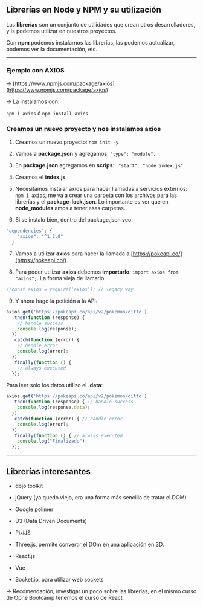 ## Librerías en Node y NPM y su utilización


Las **librerías** son un conjunto de utilidades que crean otros desarrolladores, y ls podemos utilizar en nuestros proyectos.

Con **npm** podemos instalarnos las librerías, las podemos actualizar, podemos ver la documentación, etc.

---

### Ejemplo con AXIOS

-> [https://www.npmjs.com/package/axios](https://www.npmjs.com/package/axios)

-> La instalamos con:

```npm i axios``` ó ```npm install axios```


### Creamos un nuevo proyecto y nos instalamos axios

1. Creamos un nuevo proyecto: ```npm init -y```

2. Vamos a **package.json** y agregamos: ```"type": "module",```

3. En **package.json** agregamos en **scrips**: ``` "start": "node index.js"```

4. Creamos el **index.js**

5. Necesitamos instalar axios para hacer llamadas a servicios externos: ```npm i axios```, me va a crear una carpeta con los archivos para las librerías y el **package-lock.json**. Lo importante es ver que en **node_modules**  amos a tener esas carpetas.

6. Si se instalo bien, dentro del package.json veo:
```JavaScript
"dependencies": {
    "axios": "^1.2.0"
  }
```

7. Vamos a utilizar **axios** para hacer la llamada a [https://pokeapi.co/](https://pokeapi.co/).

8. Para poder utilizar **axios** debemos **importarlo**: ```import axios from "axios";```. La forma vieja de llamarlo:
```JavaScript
//const axios = require('axios'); // legacy way
```

9. Y ahora hago la petición a la API:
```JavaScript
axios.get('https://pokeapi.co/api/v2/pokemon/ditto')
  .then(function (response) {
    // handle success
    console.log(response);
  })
  .catch(function (error) {
    // handle error
    console.log(error);
  })
  .finally(function () {
    // always executed
  });
```

Para leer solo los datos utilizo el **.data**:

```JavaScript
axios.get('https://pokeapi.co/api/v2/pokemon/ditto')
  .then(function (response) { // handle success
    console.log(response.data);
  })
  .catch(function (error) { // handle error
    console.log(error);
  })
  .finally(function () { // always executed
    console.log("Finalizado");
  });
```

---

## Librerías interesantes

- dojo toolkit

- jQuery (ya quedo viejo, era una forma más sencilla de tratar el DOM)

- Google polimer

- D3 (Data Driven Documents)

- PixiJS

- Three.js, permite convertir el DOm en una aplicación en 3D.

- React.js

- Vue

- Socket.io, para utilizar web sockets

-> Recomendación, investigar un poco sobre las librerías, en el mismo curso de Opne Bootcamp tenemos el curso de React